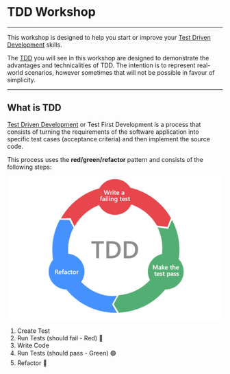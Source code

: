 # TDD Workshop

---

This workshop is designed to help you start or improve
your [Test Driven Development](https://en.wikipedia.org/wiki/Test-driven_development)
skills.

The [TDD](../tdd) you will see in this workshop are designed to demonstrate the advantages and technicalities of TDD.
The intention is to represent real-world scenarios, however sometimes that will not be possible in favour of simplicity.

---

## What is TDD

[Test Driven Development](https://en.wikipedia.org/wiki/Test-driven_development) or Test First Development is a process
that consists of turning the requirements of the software application into specific test cases (acceptance criteria) and
then implement the source code.

This process uses the **red/green/refactor** pattern and consists of the following steps:

![red-green-refactor](../../../../../resources/static/red-green-refactor.png)

1. Create Test
2. Run Tests (should fail - Red) 🔴
3. Write Code
4. Run Tests (should pass - Green) 🟢
5. Refactor 🔵
